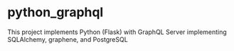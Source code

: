 # python_graphql
This project implements Python (Flask) with GraphQL Server implementing SQLAlchemy, graphene, and PostgreSQL
